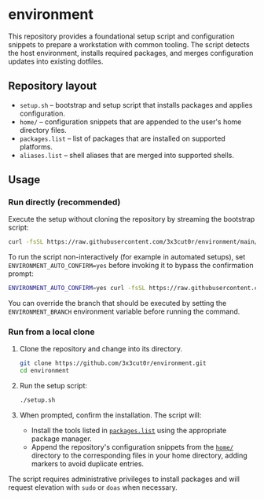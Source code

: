 # environment

This repository provides a foundational setup script and configuration snippets to prepare a workstation with common tooling. The script detects the host environment, installs required packages, and merges configuration updates into existing dotfiles.

## Repository layout

- `setup.sh` – bootstrap and setup script that installs packages and applies configuration.
- `home/` – configuration snippets that are appended to the user's home directory files.
- `packages.list` – list of packages that are installed on supported platforms.
- `aliases.list` – shell aliases that are merged into supported shells.

## Usage

### Run directly (recommended)

Execute the setup without cloning the repository by streaming the bootstrap script:

```bash
curl -fsSL https://raw.githubusercontent.com/3x3cut0r/environment/main/setup.sh | bash
```

To run the script non-interactively (for example in automated setups), set `ENVIRONMENT_AUTO_CONFIRM=yes` before invoking it to bypass the confirmation prompt:

```bash
ENVIRONMENT_AUTO_CONFIRM=yes curl -fsSL https://raw.githubusercontent.com/3x3cut0r/environment/main/setup.sh | bash
```

You can override the branch that should be executed by setting the `ENVIRONMENT_BRANCH` environment variable before running the command.

### Run from a local clone

1. Clone the repository and change into its directory.

   ```bash
   git clone https://github.com/3x3cut0r/environment.git
   cd environment
   ```
2. Run the setup script:

   ```bash
   ./setup.sh
   ```

3. When prompted, confirm the installation. The script will:
   - Install the tools listed in [`packages.list`](packages.list) using the appropriate package manager.
   - Append the repository's configuration snippets from the [`home/`](home/) directory to the corresponding files in your home directory, adding markers to avoid duplicate entries.

The script requires administrative privileges to install packages and will request elevation with `sudo` or `doas` when necessary.
